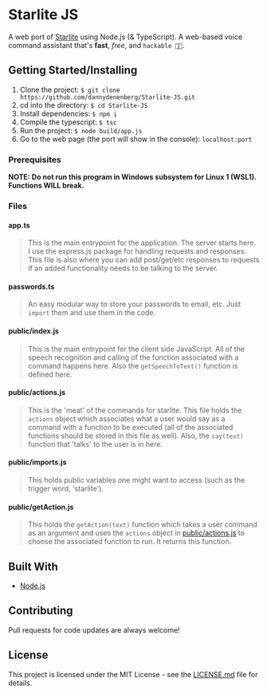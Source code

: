 # Starlite JS

A web port of [Starlite](https://github.com/dannydenenberg/Starlite) using Node.js (& TypeScript). A web-based voice command assistant that's **fast**, _free_, and `hackable 👨‍💻`.

## Getting Started/Installing

1. Clone the project: `$ git clone https://github.com/dannydenenberg/Starlite-JS.git`
2. cd into the directory: `$ cd Starlite-JS`
3. Install dependencies: `$ npm i`
4. Compile the typescript: `$ tsc`
5. Run the project: `$ node build/app.js`
6. Go to the web page (the port will show in the console): `localhost:port`

### Prerequisites

**NOTE: Do not run this program in Windows subsystem for Linux 1 (WSL1). Functions WILL break.**

### Files

#### app.ts

> This is the main entrypoint for the application. The server starts here. I use the express.js package for handling requests and responses. This file is also where you can add post/get/etc responses to requests if an added functionality needs to be talking to the server.

#### passwords.ts

> An easy modular way to store your passwords to email, etc. Just `import` them and use them in the code.

#### public/index.js

> This is the main entrypoint for the client side JavaScript. All of the speech recognition and calling of the function associated with a command happens here. Also the `getSpeechToText()` function is defined here.

#### public/actions.js

> This is the 'meat' of the commands for starlite. This file holds the `actions` object which associates what a user would say as a command with a function to be executed (all of the associated functions should be stored in this file as well). Also, the `say(text)` function that 'talks' to the user is in here.

#### public/imports.js

> This holds public variables one might want to access (such as the trigger word, 'starlite').

#### public/getAction.js

> This holds the `getAction(text)` function which takes a user command as an argument and uses the `actions` object in [public/actions.js](public/actions.js) to choose the associated function to run. It returns this function.

## Built With

- [Node.js](https://nodejs.org/)

## Contributing

Pull requests for code updates are always welcome!

## License

This project is licensed under the MIT License - see the [LICENSE.md](LICENSE.md) file for details.
